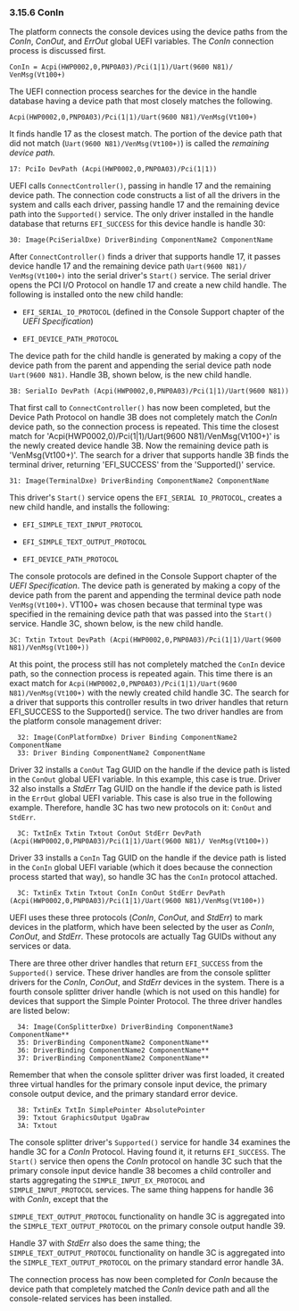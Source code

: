 <!--- @file
  3.15.6 ConIn

  Copyright (c) 2012-2018, Intel Corporation. All rights reserved.<BR>

  Redistribution and use in source (original document form) and 'compiled'
  forms (converted to PDF, epub, HTML and other formats) with or without
  modification, are permitted provided that the following conditions are met:

  1) Redistributions of source code (original document form) must retain the
     above copyright notice, this list of conditions and the following
     disclaimer as the first lines of this file unmodified.

  2) Redistributions in compiled form (transformed to other DTDs, converted to
     PDF, epub, HTML and other formats) must reproduce the above copyright
     notice, this list of conditions and the following disclaimer in the
     documentation and/or other materials provided with the distribution.

  THIS DOCUMENTATION IS PROVIDED BY TIANOCORE PROJECT "AS IS" AND ANY EXPRESS OR
  IMPLIED WARRANTIES, INCLUDING, BUT NOT LIMITED TO, THE IMPLIED WARRANTIES OF
  MERCHANTABILITY AND FITNESS FOR A PARTICULAR PURPOSE ARE DISCLAIMED. IN NO
  EVENT SHALL TIANOCORE PROJECT  BE LIABLE FOR ANY DIRECT, INDIRECT, INCIDENTAL,
  SPECIAL, EXEMPLARY, OR CONSEQUENTIAL DAMAGES (INCLUDING, BUT NOT LIMITED TO,
  PROCUREMENT OF SUBSTITUTE GOODS OR SERVICES; LOSS OF USE, DATA, OR PROFITS;
  OR BUSINESS INTERRUPTION) HOWEVER CAUSED AND ON ANY THEORY OF LIABILITY,
  WHETHER IN CONTRACT, STRICT LIABILITY, OR TORT (INCLUDING NEGLIGENCE OR
  OTHERWISE) ARISING IN ANY WAY OUT OF THE USE OF THIS DOCUMENTATION, EVEN IF
  ADVISED OF THE POSSIBILITY OF SUCH DAMAGE.

-->

### 3.15.6 ConIn

The platform connects the console devices using the device paths from the
_ConIn_, _ConOut_, and _ErrOut_ global UEFI variables. The _ConIn_ connection
process is discussed first.

  `ConIn = Acpi(HWP0002,0,PNP0A03)/Pci(1|1)/Uart(9600 N81)/ VenMsg(Vt100+)`

The UEFI connection process searches for the device in the handle database
having a device path that most closely matches the following.

  `Acpi(HWP0002,0,PNP0A03)/Pci(1|1)/Uart(9600 N81)/VenMsg(Vt100+)`

It finds handle 17 as the closest match. The portion of the device path that
did not match (`Uart(9600 N81)/VenMsg(Vt100+)`) is called the _remaining device
path._

  `17: PciIo DevPath (Acpi(HWP0002,0,PNP0A03)/Pci(1|1))`

UEFI calls `ConnectController()`, passing in handle 17 and the remaining device
path. The connection code constructs a list of all the drivers in the system
and calls each driver, passing handle 17 and the remaining device path into the
`Supported()` service. The only driver installed in the handle database that
returns `EFI_SUCCESS` for this device handle is handle 30:

  `30: Image(PciSerialDxe) DriverBinding ComponentName2 ComponentName`

After `ConnectController()` finds a driver that supports handle 17, it passes
device handle 17 and the remaining device path `Uart(9600 N81)/ VenMsg(Vt100+)`
into the serial driver's `Start()` service. The serial driver opens the PCI I/O
Protocol on handle 17 and create a new child handle. The following is installed
onto the new child handle:

* `EFI_SERIAL_IO_PROTOCOL` (defined in the Console Support chapter of the _UEFI
  Specification_)

* `EFI_DEVICE_PATH_PROTOCOL`

The device path for the child handle is generated by making a copy of the
device path from the parent and appending the serial device path node
`Uart(9600 N81)`. Handle 3B, shown below, is the new child handle.

  `3B: SerialIo DevPath (Acpi(HWP0002,0,PNP0A03)/Pci(1|1)/Uart(9600 N81))`

That first call to `ConnectController()` has now been completed, but the Device
Path Protocol on handle 3B does not completely match the _ConIn_ device path,
so the connection process is repeated. This time the closest match for 'Acpi(HWP0002,0)/Pci(1|1)/Uart(9600 N81)/VenMsg(Vt100+)' is the newly created device handle 3B. Now the remaining device path is 'VenMsg(Vt100+)'. The search for a driver that supports handle 3B finds the terminal driver, returning 'EFI_SUCCESS' from the 'Supported()' service.

  `31: Image(TerminalDxe) DriverBinding ComponentName2 ComponentName`

This driver's `Start()` service opens the `EFI_SERIAL IO_PROTOCOL`, creates a
new child handle, and installs the following:

* `EFI_SIMPLE_TEXT_INPUT_PROTOCOL`

* `EFI_SIMPLE_TEXT_OUTPUT_PROTOCOL`

* `EFI_DEVICE_PATH_PROTOCOL`

The console protocols are defined in the Console Support chapter of the _UEFI
Specification_. The device path is generated by making a copy of the device
path from the parent and appending the terminal device path node
`VenMsg(Vt100+)`. VT100+ was chosen because that terminal type was specified in
the remaining device path that was passed into the `Start()` service. Handle
3C, shown below, is the new child handle.

  `3C: Txtin Txtout DevPath (Acpi(HWP0002,0,PNP0A03)/Pci(1|1)/Uart(9600 N81)/VenMsg(Vt100+))`

At this point, the process still has not completely matched the `ConIn` device path, so the connection process is repeated again. This time there is an exact match for `Acpi(HWP0002,0,PNP0A03)/Pci(1|1)/Uart(9600 N81)/VenMsg(Vt100+)` with the newly created child handle 3C. The search for a driver that supports this controller results in two driver handles that return EFI_SUCCESS to the Supported() service. The two driver handles are from the platform console management driver:

```
  32: Image(ConPlatformDxe) Driver Binding ComponentName2 ComponentName
  33: Driver Binding ComponentName2 ComponentName
```

Driver 32 installs a `ConOut` Tag GUID on the handle if the device path is
listed in the `ConOut` global UEFI variable. In this example, this case is true. Driver 32 also installs a _StdErr_ Tag GUID on the handle if the device path is listed in the `ErrOut` global UEFI variable. This case is also true in the following example. Therefore, handle 3C has two new protocols on it: `ConOut` and
`StdErr`.

```
  3C: TxtInEx Txtin Txtout ConOut StdErr DevPath (Acpi(HWP0002,0,PNP0A03)/Pci(1|1)/Uart(9600 N81)/ VenMsg(Vt100+))
```

Driver 33 installs a `ConIn` Tag GUID on the handle if the device path is
listed in the `ConIn` global UEFI variable (which it does because the
connection process started that way), so handle 3C has the `ConIn` protocol
attached.

```
  3C: TxtinEx Txtin Txtout ConIn ConOut StdErr DevPath (Acpi(HWP0002,0,PNP0A03)/Pci(1|1)/Uart(9600 N81)/VenMsg(Vt100+))
```

UEFI uses these three protocols (_ConIn_, _ConOut_, and _StdErr_) to mark
devices in the platform, which have been selected by the user as _ConIn_,
_ConOut_, and _StdErr_. These protocols are actually Tag GUIDs without any
services or data.

There are three other driver handles that return `EFI_SUCCESS` from the
`Supported()` service. These driver handles are from the console splitter
drivers for the _ConIn_, _ConOut_, and _StdErr_ devices in the system. There is
a fourth console splitter driver handle (which is not used on this handle) for
devices that support the Simple Pointer Protocol. The three driver handles are
listed below:

```
  34: Image(ConSplitterDxe) DriverBinding ComponentName3 ComponentName**
  35: DriverBinding ComponentName2 ComponentName**
  36: DriverBinding ComponentName2 ComponentName**
  37: DriverBinding ComponentName2 ComponentName**
```

Remember that when the console splitter driver was first loaded, it created
three virtual handles for the primary console input device, the primary console
output device, and the primary standard error device.

```
  38: TxtinEx TxtIn SimplePointer AbsolutePointer
  39: Txtout GraphicsOutput UgaDraw
  3A: Txtout
```

The console splitter driver's `Supported()` service for handle 34 examines the
handle 3C for a _ConIn_ Protocol. Having found it, it returns `EFI_SUCCESS`.
The `Start()` service then opens the _ConIn_ protocol on handle 3C such that
the primary console input device handle 38 becomes a child controller and starts aggregating the `SIMPLE_INPUT_EX_PROTOCOL` and `SIMPLE_INPUT_PROTOCOL` services. The same thing happens for handle 36 with _ConIn_, except that the

`SIMPLE_TEXT_OUTPUT_PROTOCOL` functionality on handle 3C is aggregated into the
`SIMPLE_TEXT_OUTPUT_PROTOCOL` on the primary console output handle 39.

Handle 37 with _StdErr_ also does the same thing; the
`SIMPLE_TEXT_OUTPUT_PROTOCOL` functionality on handle 3C is aggregated into the
`SIMPLE_TEXT_OUTPUT_PROTOCOL` on the primary standard error handle 3A.

The connection process has now been completed for _ConIn_ because the device
path that completely matched the _ConIn_ device path and all the
console-related services has been installed.
